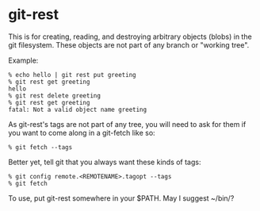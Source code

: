 git-rest
========

This is for creating, reading, and destroying arbitrary objects (blobs) in the git filesystem.
These objects are not part of any branch or "working tree".

Example:

    % echo hello | git rest put greeting
    % git rest get greeting
    hello
    % git rest delete greeting
    % git rest get greeting
    fatal: Not a valid object name greeting

As git-rest's tags are not part of any tree, you will need to ask for them if you want to
come along in a git-fetch like so:

    % git fetch --tags

Better yet, tell git that you always want these kinds of tags:

    % git config remote.<REMOTENAME>.tagopt --tags
    % git fetch


To use, put git-rest somewhere in your $PATH. May I suggest ~/bin/?
